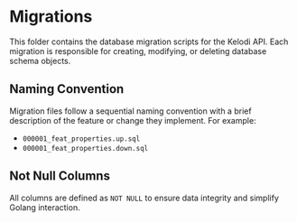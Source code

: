 # Migrations

This folder contains the database migration scripts for the Kelodi API. Each migration is responsible for creating, modifying, or deleting database schema objects.

## Naming Convention

Migration files follow a sequential naming convention with a brief description of the feature or change they implement. For example:

- `000001_feat_properties.up.sql`
- `000001_feat_properties.down.sql`

## Not Null Columns

All columns are defined as `NOT NULL` to ensure data integrity and simplify Golang interaction.
